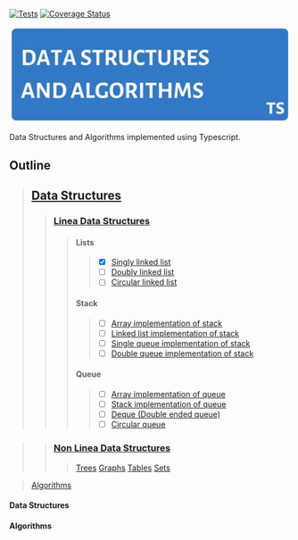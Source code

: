 <!-- Badges -->
[![Tests](https://github.com/sharifbubuka/course-data-structures-and-algorithms/actions/workflows/main.yml/badge.svg)](https://github.com/sharifbubuka/course-data-structures-and-algorithms/actions/workflows/main.yml)
[![Coverage Status](https://coveralls.io/repos/github/sharifbubuka/course-data-structures-and-algorithms/badge.svg?branch=main)](https://coveralls.io/github/sharifbubuka/course-data-structures-and-algorithms?branch=main)
<!-- Badges -->

![Data Structures and Algorithms Banner](assets/images/repo-banner.png)

Data Structures and Algorithms implemented using Typescript.

## Outline
> ## [Data Structures](#data-structures) <br>
>> ### [Linea Data Structures](#linear-data-structures)
>>> #### Lists
>>>> - [x] [Singly linked list](src/data-structures/linear/lists/singly-linked-list.ts) <br>
>>>> - [ ] [Doubly linked list](src/data-structures/linear/lists/doubly-linked-list.ts) <br>
>>>> - [ ] [Circular linked list](src/data-structures/linear/lists/circular-linked-list.ts) <br>
>>> #### Stack 
>>>> - [ ] [Array implementation of stack](src/data-structures/linear/stack/array-implementation-of-stack.ts) <br>
>>>> - [ ] [Linked list implementation of stack](src/data-structures/linear/stack/linked-list-implementation-of-stack.ts) <br>
>>>> - [ ] [Single queue implementation of stack](src/data-structures/linear/stack/single-queue-implementation-of-stack.ts) <br>
>>>> - [ ] [Double queue implementation of stack](src/data-structures/linear/stack/double-queue-implementation-of-stack.ts) <br>
>>> #### Queue
>>>> - [ ] [Array implementation of queue](src/data-structures/linear/queue/array-implementation-of-queue.ts) <br>
>>>> - [ ] [Stack implementation of queue](src/data-structures/linear/queue/stack-implementation-of-queue.ts) <br>
>>>> - [ ] [Deque (Double ended queue)](src/data-structures/linear/queue/deque.ts) <br>
>>>> - [ ] [Circular queue](src/data-structures/linear/queue/circular-queue.ts) <br>


>> ### [Non Linea Data Structures](#non-linear-data-structures)
>>> [Trees](#linked-lists)
>>> [Graphs](#linked-lists)
>>> [Tables](#linked-lists)
>>> [Sets](#linked-lists)

> [Algorithms](#algorithms)

#### Data Structures


#### Algorithms
